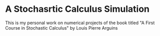 # A Stochasrtic Calculus Simulation
This is my personal work on numerical projects of the book titled "A First Course in Stochastic Calculus" by Louis Pierre Arguins
